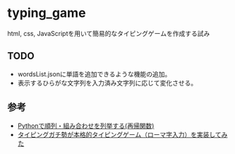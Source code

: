 # typing_game
html, css, JavaScriptを用いて簡易的なタイピングゲームを作成する試み

## TODO

- wordsList.jsonに単語を追加できるような機能の追加。
- 表示するひらがな文字列を入力済み文字列に応じて変化させる。

## 参考

- [Pythonで順列・組み合わせを列挙する(再帰関数)](https://qiita.com/pwll/items/03e751f90d0a95e432cb)
- [タイピングガチ勢が本格的タイピングゲーム（ローマ字入力）を実装してみた](https://qiita.com/Arthur_Lugh/items/43b61877819e402c50d6)